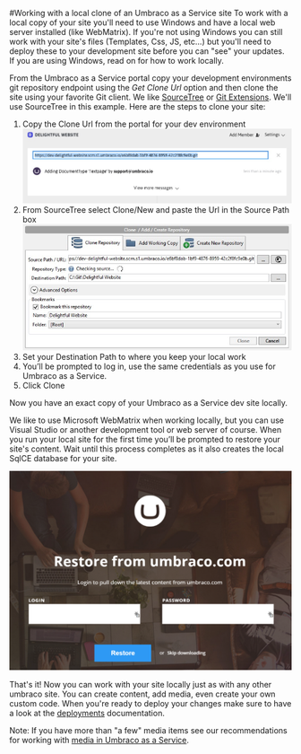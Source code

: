 #Working with a local clone of an Umbraco as a Service site
To work with a local copy of your site you'll need to use Windows and have a local web server installed (like WebMatrix). If you're not using Windows you can still work with your site's files (Templates, Css, JS, etc...) but you'll need to deploy these to your development site before you can "see" your updates. If you are using Windows, read on for how to work locally.

From the Umbraco as a Service portal copy your development environments git repository endpoint using the *Get Clone Url* option and then clone the site using your favorite Git client. We like [SourceTree](http://www.sourcetreeapp.com/) or [Git Extensions](http://code.google.com/p/gitextensions/). We'll use SourceTree in this example. Here are the steps to clone your site:

1. Copy the Clone Url from the portal for your dev environment
![clone dialog](images/getcloneurl.jpg)
2. From SourceTree select Clone/New and paste the Url in the Source Path box
![clone dialog](images/addrepo.jpg)
3. Set your Destination Path to where you keep your local work
4. You’ll be prompted to log in, use the same credentials as you use for Umbraco as a Service.
5. Click Clone

Now you have an exact copy of your Umbraco as a Service dev site locally.

We like to use Microsoft WebMatrix when working locally, but you can use Visual Studio or another development tool or web server of course. When you run your local site for the first time you’ll be prompted to restore your site's content. Wait until this process completes as it also creates the local SqlCE database for your site.

![clone dialog](images/restorecontent.png)

That's it! Now you can work with your site locally just as with any other umbraco site. You can create content, add media, even create your own custom code. When you're ready to deploy your changes make sure to have a look at the [deployments](../../Deployment/) documentation.

Note: If you have more than "a few" media items see our recommendations for working with [media in Umbraco as a Service](../Media/).

